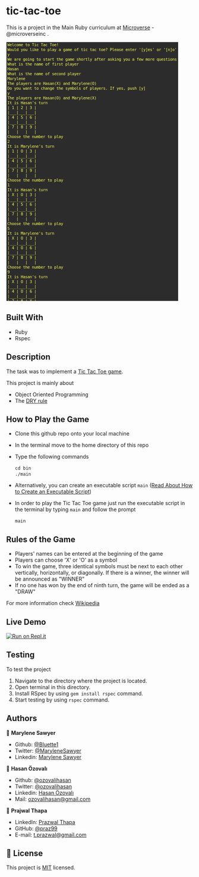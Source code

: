 # tic-tac-toe



This is a project in the Main Ruby curriculum at [Microverse](https://www.microverse.org/) - @microverseinc .


![tic_tac_toe_game](./Screenshot.png)

## Built With

- Ruby
- Rspec

## Description

The task was to implement a [Tic Tac Toe game](https://www.theodinproject.com/courses/ruby-programming/lessons/oop).

This project is mainly about

-  Object Oriented Programming
-  The [DRY rule](https://en.wikipedia.org/wiki/Don%27t_repeat_yourself)

## How to Play the Game
* Clone this github repo onto your local machine
* In the terminal move to the home directory of this repo 
* Type the following commands

  ```
  cd bin 
  ./main
  ```
* Alternatively, you can create an executable script `main` ([Read About How to Create an Executable Script](https://commandercoriander.net/blog/2013/02/16/making-a-ruby-script-executable/)) 
 - In order to play the Tic Tac Toe game just run the executable script in the terminal by typing `main` and follow the prompt
   ```
   main
   ```

## Rules of the Game

- Players' names  can be entered at the beginning of the game
- Players can choose 'X' or 'O' as a symbol
- To win the game, three identical symbols must be next to each other vertically, horizontally, or diagonally. If there is a winner, the winner will be announced as "WINNER"
- If no one has won by the end of ninth turn, the game will be ended as a "DRAW"

For more information check [Wikipedia](https://en.wikipedia.org/wiki/Tic-tac-toe )

## Live Demo


[![Run on Repl.it](https://repl.it/badge/github/ozovalihasan/tic-tac-toe)](https://repl.it/github/ozovalihasan/tic-tac-toe)

## Testing
To test the project
1. Navigate to the directory where the project is located.
2. Open terminal in this directory.
3. Install RSpec by using `gem install rspec` command.
4. Start testing by using `rspec` command.


## Authors

👤 **Marylene Sawyer**
- Github: [@Bluette1](https://github.com/Bluette1)
- Twitter: [@MaryleneSawyer](https://twitter.com/MaryleneSawyer)
- Linkedin: [Marylene Sawyer](https://www.linkedin.com/in/marylene-sawyer-b4ba1295/)

👤 **Hasan Özovalı**

- Github: [@ozovalihasan](https://github.com/ozovalihasan)
- Twitter: [@ozovalihasan](https://twitter.com/ozovalihasan)
- Linkedin: [Hasan Özovalı](https://www.linkedin.com/in/hasan-ozovali/)
- Mail: [ozovalihasan@gmail.com](ozovalihasan@gmail.com) 

👤 **Prajwal Thapa** 
    
- LinkedIn: [Prazwal Thapa](www.linkedin.com/in/prazwal-thapa/) 
- GitHub: [@praz99](https://github.com/praz99)
- E-mail: t.prazwal@gmail.com

## 📝 License

This project is [MIT](https://opensource.org/licenses/MIT) licensed.